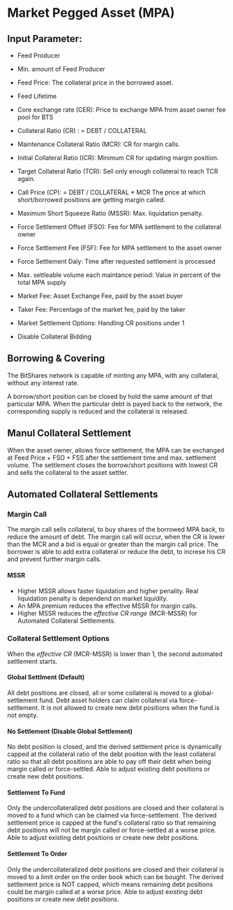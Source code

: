 # Market Pegged Asset (MPA)

## Input Parameter:
- Feed Producer
- Min. amount of Feed Producer
- Feed Price: The collateral price in the borrowed asset.
- Feed Lifetime
- Core exchange rate (CER): Price to exchange MPA from asset owner fee pool for BTS
- Collateral Ratio (CR) : = DEBT / COLLATERAL
- Maintenance Collateral Ratio (MCR): CR for margin calls.
- Initial Collateral Ratio (ICR): Minimum CR for updating margin position. 
- Target Collateral Ratio (TCR): Sell only enough collateral to reach TCR again.
- Call Price (CP): = DEBT / COLLATERAL * MCR The price at which short/borrowed positions are getting margin called.
- Maximum Short Squeeze Ratio (MSSR): Max. liquidation penalty.

- Force Settlement Offset (FSO): Fee for MPA settlement to the collateral owner
- Force Settlement Fee (FSF): Fee for MPA settlement to the asset owner
- Force Settlement Daly: Time after requested settlement is processed
- Max. settleable volume each maintance period: Value in percent of the total MPA supply

- Market Fee: Asset Exchange Fee, paid by the asset buyer
- Taker Fee: Percentage of the market fee, paid by the taker
- Market Settlement Options: Handling CR positions under 1
- Disable Collateral Bidding

## Borrowing & Covering
The BitShares network is capable of minting any MPA, with any collateral, without any interest rate.

A borrow/short position can be closed by hold the same amount of that particular MPA. When the particular debt is payed back to the network, the corresponding supply is reduced and the collateral is released.

## Manul Collateral Settlement
When the asset owner, allows force settlement, the MPA can be exchanged at Feed Price + FSO + FSS after the settlement time and max. settlement volume. The settlement closes the borrow/short positions with lowest CR and sells the collateral to the asset settler.

## Automated Collateral Settlements

### Margin Call
The margin call sells collateral, to buy shares of the borrowed MPA back, to reduce the amount of debt. 
The margin call will occur, when the CR is lower than the MCR and a bid is equal or greater than the margin call price.
The borrower is able to add extra collateral or reduce the debt, to increse his CR and prevent further margin calls. 

#### MSSR
- Higher MSSR allows faster liquidation and higher penality. Real liquidation penalty is dependend on market liquidity. 
- An MPA premium reduces the effective MSSR for margin calls.
- Higher MSSR reduces the *effective CR range* (MCR-MSSR) for Automated Collateral Settlements. 

### Collateral Settlement Options
When the *effective CR* (MCR-MSSR) is lower than 1, the second automated settlement starts.

#### Global Settlment (Default)
All debt positions are closed, all or some collateral is moved to a global-settlement fund. Debt asset holders can claim collateral via force-settlement. It is not allowed to create new debt positions when the fund is not empty.

#### No Settlement (Disable Global Settlement)
No debt position is closed, and the derived settlement price is dynamically capped at the collateral ratio of the debt position with the least collateral ratio so that all debt positions are able to pay off their debt when being margin called or force-settled. Able to adjust existing debt positions or create new debt positions.

#### Settlement To Fund
Only the undercollateralized debt positions are closed and their collateral is moved to a fund which can be claimed via force-settlement. The derived settlement price is capped at the fund's collateral ratio so that remaining debt positions will not be margin called or force-settled at a worse price.  Able to adjust existing debt positions or create new debt positions.

#### Settlement To Order
Only the undercollateralized debt positions are closed and their collateral is moved to a limit order on the order book which can be bought. The derived settlement price is NOT capped, which means remaining debt positions could be margin called at a worse price. Able to adjust existing debt positions or create new debt positions.
